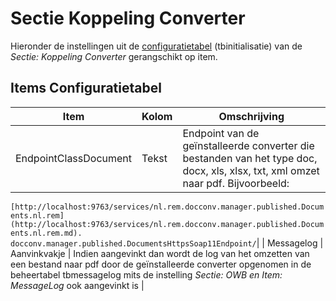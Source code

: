 # Sectie Koppeling Converter

Hieronder de instellingen uit de [configuratietabel](/docs/instellen_inrichten/configuratie.md) (tbinitialisatie) van de *Sectie: Koppeling Converter* gerangschikt op item.

## Items Configuratietabel

| Item | Kolom | Omschrijving |
|---|---|---|
| EndpointClassDocument | Tekst | Endpoint van de geïnstalleerde converter die bestanden van het type doc, docx, xls, xlsx, txt, xml omzet naar pdf. Bijvoorbeeld:

 `[http://localhost:9763/services/nl.rem.docconv.manager.published.Documents.nl.rem](http://localhost:9763/services/nl.rem.docconv.manager.published.Documents.nl.rem.md). docconv.manager.published.DocumentsHttpsSoap11Endpoint/`|
| Messagelog | Aanvinkvakje | Indien aangevinkt dan wordt de log van het omzetten van een bestand naar pdf door de geïnstalleerde converter opgenomen in de beheertabel tbmessagelog mits de instelling *Sectie: OWB en Item: MessageLog* ook aangevinkt is |
